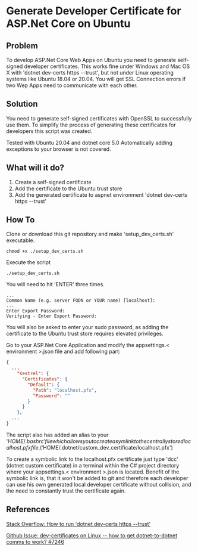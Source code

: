 # Generate Developer Certificate for ASP.Net Core on Ubuntu

## Problem
To develop ASP.Net Core Web Apps on Ubuntu you need to generate self-signed developer certificates.
This works fine under Windows and Mac OS X with 'dotnet dev-certs https --trust', but not under Linux operating systems
like Ubuntu 18.04 or 20.04. You will get SSL Connection errors if two Wep Apps need to communicate with each other.

## Solution
You need to generate self-signed certificates with OpenSSL to successfully use them.
To simplify the process of generating these certificates for developers this script was created.

Tested with Ubuntu 20.04 and dotnet core 5.0
Automatically adding exceptions to your browser is not covered.

## What will it do?
1. Create a self-signed certificate
2. Add the certificate to the Ubuntu trust store
3. Add the generated certificate to aspnet environment 'dotnet dev-certs https --trust'

## How To
Clone or download this git repository and make 'setup_dev_certs.sh' executable.
```shell
chmod +x ./setup_dev_certs.sh
```
Execute the script
```shell
./setup_dev_certs.sh
```
You will need to hit 'ENTER' three times.
```text
...
Common Name (e.g. server FQDN or YOUR name) [localhost]:
...
Enter Export Password:
Verifying - Enter Export Password:
```

You will also be asked to enter your sudo password, as adding the certificate to the Ubuntu trust store requires
elevated privileges.

Go to your ASP.Net Core Application and modify the appsettings.< environment >.json file and add following part:
```json
{
  ...
    "Kestrel": {
      "Certificates": {
        "Default": {
          "Path": "localhost.pfx",
          "Password": ""
        }
      }
    },
  ...
}
```

The script also has added an alias to your '$HOME/.bashrc' file which allows you to create a symlink to the centrally stored
localhost.pfx file. ('$HOME/.dotnet/custom_dev_certificate/localhost.pfx')

To create a symbolic link to the localhost.pfx certificate just type 'dcc' (dotnet custom certificate) in a terminal
within the C# project directory where your appsettings.< environment >.json is located.
Benefit of the symbolic link is, that it won't be added to git and therefore each developer can use his own generated
local developer certificate without collision, and the need to constantly trust the certificate again.

## References
[Stack Overflow: How to run 'dotnet dev-certs https --trust'](https://stackoverflow.com/questions/55485511/how-to-run-dotnet-dev-certs-https-trust)

[Github Issue: dev-certificates on Linux -- how to get dotnet-to-dotnet comms to work? #7246](https://github.com/dotnet/aspnetcore/issues/7246)